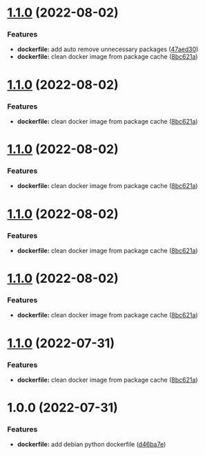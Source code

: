# [1.1.0](https://github.com/attilasomogyi/debian-python-docker-image/compare/v1.0.0...v1.1.0) (2022-08-02)


### Features

* **dockerfile:** add auto remove unnecessary packages ([47aed30](https://github.com/attilasomogyi/debian-python-docker-image/commit/47aed30a659c5d69e5ce68d7f84dfc1681981076))
* **dockerfile:** clean docker image from package cache ([8bc621a](https://github.com/attilasomogyi/debian-python-docker-image/commit/8bc621a90dd097830e1f4aecc8af19afd3230ef2))

# [1.1.0](https://github.com/attilasomogyi/debian-python-docker-image/compare/v1.0.0...v1.1.0) (2022-08-02)


### Features

* **dockerfile:** clean docker image from package cache ([8bc621a](https://github.com/attilasomogyi/debian-python-docker-image/commit/8bc621a90dd097830e1f4aecc8af19afd3230ef2))

# [1.1.0](https://github.com/attilasomogyi/debian-python-docker-image/compare/v1.0.0...v1.1.0) (2022-08-02)


### Features

* **dockerfile:** clean docker image from package cache ([8bc621a](https://github.com/attilasomogyi/debian-python-docker-image/commit/8bc621a90dd097830e1f4aecc8af19afd3230ef2))

# [1.1.0](https://github.com/attilasomogyi/debian-python-docker-image/compare/v1.0.0...v1.1.0) (2022-08-02)


### Features

* **dockerfile:** clean docker image from package cache ([8bc621a](https://github.com/attilasomogyi/debian-python-docker-image/commit/8bc621a90dd097830e1f4aecc8af19afd3230ef2))

# [1.1.0](https://github.com/attilasomogyi/debian-python-docker-image/compare/v1.0.0...v1.1.0) (2022-08-02)


### Features

* **dockerfile:** clean docker image from package cache ([8bc621a](https://github.com/attilasomogyi/debian-python-docker-image/commit/8bc621a90dd097830e1f4aecc8af19afd3230ef2))

# [1.1.0](https://github.com/attilasomogyi/debian-python-docker-image/compare/v1.0.0...v1.1.0) (2022-07-31)


### Features

* **dockerfile:** clean docker image from package cache ([8bc621a](https://github.com/attilasomogyi/debian-python-docker-image/commit/8bc621a90dd097830e1f4aecc8af19afd3230ef2))

# 1.0.0 (2022-07-31)


### Features

* **dockerfile:** add debian python dockerfile ([d46ba7e](https://github.com/attilasomogyi/debian-python-docker-image/commit/d46ba7e13e783dd7f2364f77127b078cfc0d5dc5))
